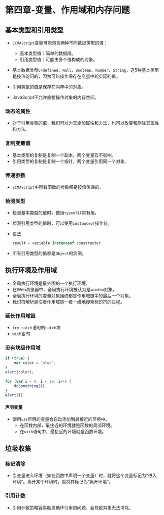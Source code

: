 # 第四章-变量、作用域和内存问题
 
## 基本类型和引用类型
 
- `ECMAScript`变量可能包含两种不同数据类型的值：
 
  - 基本类型值：简单的数据段。
  - 引用类型值：可能由多个值构成的对象。
- 基本数据类型`Undefined`、`Null`、`Boolean`、`Number`、`String`，这5种基本类型是按值访问的，因为可以操作保存在变量中的实际的值。
- 引用类型的值是保存在内存中的对象。
- JavaScript不允许直接操作对象的内存空间。
 
### 动态的属性
 
- 对于引用类型的值，我们可以为其添加属性和方法，也可以改变和删除其属性和方法。
 
###  复制变量值
 
- 基本类型的复制是复制一个副本，两个变量互不影响。
- 引用类型的复制是复制一个指针，两个变量引用同一个对象。
 
### 传递参数
 
- `ECMAScript`中所有函数的参数都是按值传递的。
 
###  检测类型
 
- 检测基本类型的值时，使用`typeof`非常有用。
 
- 检测引用类型的值时，可以使用`instanceof`操作符。
 
- 语法
 
  ```javascript
  result = variable instanceof constructor
  ```
 
- 所有引用类型的值都是`Object`的实例。
 
## 执行环境及作用域
 
- 全局执行环境是最外围的一个执行环境.
- 在Web浏览器中，全局执行环境被认为是`window`对象。
- 全局执行环境的变量对象始终都是作用域链中的最后一个对象。
- 标识符解析是沿着作用域链一级一级地搜索标识符的过程。
 
### 延长作用域链
 
- `try-catch`语句的`catch`块
- `with`语句
 
### 没有块级作用域
 
```javascript
if (true) {
    var color = "blue";
}
alert(color);
 
for (var i = 0; i < 10; i++) {
    doSomething(i);
}
alert(i);
```
 
#### 声明变量
 
- 使用`var`声明的变量会自动添加到最接近的环境中。
  - 在函数内部，最接近的环境就是函数的局部环境。
  - 在`with`语句中，最接近的环境就是函数环境。
 
## 垃圾收集
 
### 标记清除
 
- 当变量进入环境（如在函数中声明一个变量）时，就将这个变量标记为“进入环境”。离开某个环境时，就将其标记为“离开环境”。
 
### 引用计数
 
- 引用计数策略容易触发循环引用的问题，会导致对象无法清除。